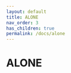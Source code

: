 ```yaml
---
layout: default
title: ALONE
nav_order: 3
has_children: true
permalink: /docs/alone
---
```


# ALONE
